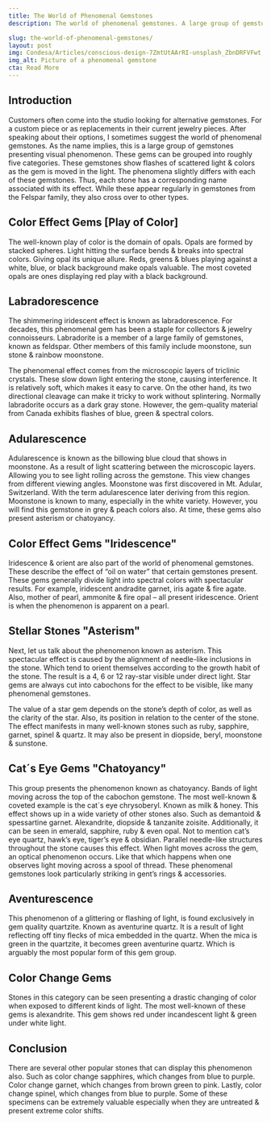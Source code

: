 ```yaml
---
title: The World of Phenomenal Gemstones
description: The world of phenomenal gemstones. A large group of gemstones presenting visual phenomenon, perfect for your upcoming custom design project!

slug: the-world-of-phenomenal-gemstones/
layout: post
img: Condesa/Articles/conscious-design-7ZmtUtAArRI-unsplash_ZbnDRFVFwt.jpg
img_alt: Picture of a phenomenal gemstone
cta: Read More
---
```

## Introduction
Customers often come into the studio looking for alternative gemstones. For a custom piece or as replacements in their current jewelry pieces. After speaking about their options, I sometimes suggest the world of phenomenal gemstones. As the name implies, this is a large group of gemstones presenting visual phenomenon. These gems can be grouped into roughly five categories.
These gemstones show flashes of scattered light & colors as the gem is moved in the light. The phenomena slightly differs with each of these gemstones. Thus, each stone has a corresponding name associated with its effect. While these appear regularly in gemstones from the Felspar family, they also cross over to other types.

## Color Effect Gems [Play of Color]
The well-known play of color is the domain of opals. Opals are formed by stacked spheres. Light hitting the surface bends & breaks into spectral colors. Giving opal its unique allure. Reds, greens & blues playing against a white, blue, or black background make opals valuable. The most coveted opals are ones displaying red play with a black background.

## Labradorescence
The shimmering iridescent effect is known as labradorescence. For decades, this phenomenal gem has been a staple for collectors & jewelry connoisseurs. Labradorite is a member of a large family of gemstones, known as feldspar. Other members of this family include moonstone, sun stone & rainbow moonstone.

The phenomenal effect comes from the microscopic layers of triclinic crystals. These slow down light entering the stone, causing interference. It is relatively soft, which makes it easy to carve. On the other hand, its two directional cleavage can make it tricky to work without splintering. Normally labradorite occurs as a dark gray stone. However, the gem-quality material from Canada exhibits flashes of blue, green & spectral colors.

## Adularescence
Adularescence is known as the billowing blue cloud that shows in moonstone. As a result of light scattering between the microscopic layers. Allowing you to see light rolling across the gemstone. This view changes from different viewing angles. Moonstone was first discovered in Mt. Adular, Switzerland. With the term adularescence later deriving from this region. Moonstone is known to many, especially in the white variety. However, you will find this gemstone in grey & peach colors also. At time, these gems also present asterism or chatoyancy.

## Color Effect Gems "Iridescence"
Iridescence & orient are also part of the world of phenomenal gemstones. These describe the effect of “oil on water” that certain gemstones present. These gems generally divide light into spectral colors with spectacular results. For example, iridescent andradite garnet, iris agate & fire agate. Also, mother of pearl, ammonite & fire opal – all present iridescence. Orient is when the phenomenon is apparent on a pearl.

## Stellar Stones "Asterism"
Next, let us talk about the phenomenon known as asterism. This spectacular effect is caused by the alignment of needle-like inclusions in the stone. Which tend to orient themselves according to the growth habit of the stone. The result is a 4, 6 or 12 ray-star visible under direct light. Star gems are always cut into cabochons for the effect to be visible, like many phenomenal gemstones.

The value of a star gem depends on the stone’s depth of color, as well as the clarity of the star. Also, its position in relation to the center of the stone. The effect manifests in many well-known stones such as ruby, sapphire, garnet, spinel & quartz. It may also be present in diopside, beryl, moonstone & sunstone.

## Cat´s Eye Gems "Chatoyancy"
This group presents the phenomenon known as chatoyancy. Bands of light moving across the top of the cabochon gemstone. The most well-known & coveted example is the cat´s eye chrysoberyl. Known as milk & honey. This effect shows up in a wide variety of other stones also. Such as demantoid & spessartine garnet. Alexandrite, diopside & tanzanite zoisite. Additionally, it can be seen in emerald, sapphire, ruby & even opal. Not to mention cat’s eye quartz, hawk’s eye, tiger’s eye & obsidian.
Parallel needle-like structures throughout the stone causes this effect. When light moves across the gem, an optical phenomenon occurs. Like that which happens when one observes light moving across a spool of thread. These phenomenal gemstones look particularly striking in gent’s rings & accessories.

## Aventurescence
This phenomenon of a glittering or flashing of light, is found exclusively in gem quality quartzite. Known as aventurine quartz. It is a result of light reflecting off tiny flecks of mica embedded in the quartz. When the mica is green in the quartzite, it becomes green aventurine quartz. Which is arguably the most popular form of this gem group.

## Color Change Gems
Stones in this category can be seen presenting a drastic changing of color when exposed to different kinds of light. The most well-known of these gems is alexandrite. This gem shows red under incandescent light & green under white light. 

## Conclusion
There are several other popular stones that can display this phenomenon also. Such as color change sapphires, which changes from blue to purple. Color change garnet, which changes from brown green to pink. Lastly, color change spinel, which changes from blue to purple. Some of these specimens can be extremely valuable especially when they are untreated & present extreme color shifts.